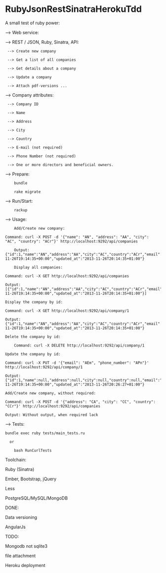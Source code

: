 RubyJsonRestSinatraHerokuTdd
============================

A small test of ruby power:

 --> Web service:

   -->  REST / JSON, Ruby, Sinatra, API:

     --> Create new company

     --> Get a list of all companies

     --> Get details about a company

     --> Update a company

     --> Attach pdf-versions ...

   --> Company attributes:

     --> Company ID

     --> Name

     --> Address

     --> City

     --> Country

     --> E-mail (not required)

     --> Phone Number (not required)

     --> One or more directors and beneficial owners.

  --> Prepare:

        bundle

        rake migrate

  --> Run/Start:

        rackup

  --> Usage:

        Add/Create new company:

	Command: curl -X POST -d '{"name": "AN", "address": "AA", "city": "AC", "country": "ACr"}' http://localhost:9292/api/companies

        Output: {"id":1,"name":"AN","address":"AA","city":"AC","country":"ACr","email":null,"phone_number":null,"created_at":"2013-11-26T19:14:35+00:00","updated_at":"2013-11-26T20:14:35+01:00"}

        Display all companies:

	Command: curl -X GET http://localhost:9292/api/companies

	Output: [{"id":1,"name":"AN","address":"AA","city":"AC","country":"ACr","email":null,"phone_number":null,"created_at":"2013-11-26T19:14:35+00:00","updated_at":"2013-11-26T20:14:35+01:00"}]

	Display the company by id:

	Command: curl -X GET http://localhost:9292/api/company/1

	Output: {"id":1,"name":"AN","address":"AA","city":"AC","country":"ACr","email":null,"phone_number":null,"created_at":"2013-11-26T19:14:35+00:00","updated_at":"2013-11-26T20:14:35+01:00"}

	Delete the company by id:

        Command: curl -X DELETE http://localhost:9292/api/company/1

	Update the company by id:

	Command: curl -X PUT -d '{"email": "AEm", "phone_number": "APn"}' http://localhost:9292/api/company/1

	Output: {"id":1,"name":null,"address":null,"city":null,"country":null,"email":"AEm","phone_number":"APn","created_at":"2013-11-26T19:14:35+00:00","updated_at":"2013-11-26T20:26:27+01:00"}

	Add/Create new company, without required:

	Command: curl -X POST -d '{"address": "CA", "city": "CC", "country": "CCr"}' http://localhost:9292/api/companies

	Output: Without output, when required lack

  --> Tests:

	bundle exec ruby tests/main_tests.ru

      or

        bash RunCurlTests

Toolchain:

   Ruby (Sinatra)

   Ember, Bootstrap, jQuery

   Less

   PostgreSQL/MySQL/MongoDB

DONE:

   Data versioning

   AngularJs

TODO:

   Mongodb not sqlite3

   file attachment

   Heroku deployment


